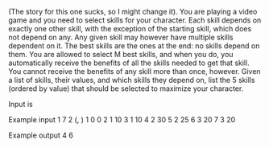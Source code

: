 (The story for this one sucks, so I might change it).
You are playing a video game and you need to select skills for your character.
Each skill depends on exactly one other skill, with the exception of the
starting skill, which does not depend on any. Any given skill may however have
multiple skills dependent on it. The best skills are the ones at the end: no
skills depend on them. You are allowed to select M best skills, and when you do,
you automatically receive the benefits of all the skills needed to get that
skill. You cannot receive the benefits of any skill more than once, however.
Given a list of skills, their values, and which skills they depend on, list the
5 skills (ordered by value) that should be selected to maximize your character.

Input is <id> <depends on> <value>

Example input
1
7 2 (<number>, <M>)
1 0 0
2 1 10
3 1 10
4 2 30
5 2 25
6 3 20
7 3 20

Example output
4 6

